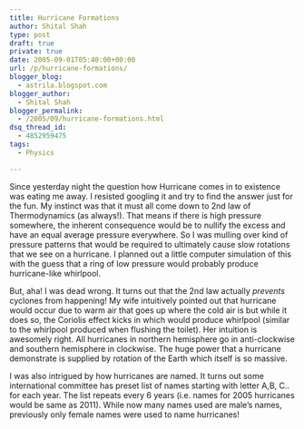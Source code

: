 ```yaml
---
title: Hurricane Formations
author: Shital Shah
type: post
draft: true
private: true
date: 2005-09-01T05:40:00+00:00
url: /p/hurricane-formations/
blogger_blog:
  - astrila.blogspot.com
blogger_author:
  - Shital Shah
blogger_permalink:
  - /2005/09/hurricane-formations.html
dsq_thread_id:
  - 4852959475
tags:
  - Physics

---
```

Since yesterday night the question how Hurricane comes in to existence was eating me away. I resisted googling it and try to find the answer just for the fun. My instinct was that it must all come down to 2nd law of Thermodynamics (as always!). That means if there is high pressure somewhere, the inherent consequence would be to nullify the excess and have an equal average pressure everywhere. So I was mulling over kind of pressure patterns that would be required to ultimately cause slow rotations that we see on a hurricane. I planned out a little computer simulation of this with the guess that a ring of low pressure would probably produce hurricane-like whirlpool.

But, aha! I was dead wrong. It turns out that the 2nd law actually _prevents_ cyclones from happening! My wife intuitively pointed out that hurricane would occur due to warm air that goes up where the cold air is but while it does so, the Coriolis effect kicks in which would produce whirlpool (similar to the whirlpool produced when flushing the toilet). Her intuition is awesomely right. All hurricanes in northern hemisphere go in anti-clockwise and southern hemisphere in clockwise. The huge power that a hurricane demonstrate is supplied by rotation of the Earth which itself is so massive.

I was also intrigued by how hurricanes are named. It turns out some international committee has preset list of names starting with letter A,B, C.. for each year. The list repeats every 6 years (i.e. names for 2005 hurricanes would be same as 2011). While now many names used are male’s names, previously only female names were used to name hurricanes!